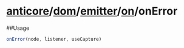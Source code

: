 # [anticore](../../../../../../#reference)/[dom](../../../#reference)/[emitter](../../#reference)/[on](../#reference)/<a name="reference">onError</a>

##Usage

```js
onError(node, listener, useCapture)
```